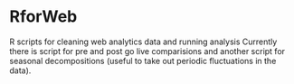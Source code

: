 # RforWeb
R scripts for cleaning web analytics data and running analysis
Currently there is script for pre and post go live comparisions and another script for seasonal decompositions (useful to take out periodic fluctuations in the data).  